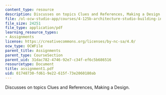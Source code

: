 ```yaml
---
content_type: resource
description: Discusses on topics Clues and References, Making a Design.
file: /ol-ocw-studio-app/courses/4-125b-architecture-studio-building-in-landscapes-fall-2005/01748730fd619e22615f73e2060180ab_assignment1.pdf
file_size: 24251
file_type: application/pdf
learning_resource_types:
- Assignments
license: https://creativecommons.org/licenses/by-nc-sa/4.0/
ocw_type: OCWFile
parent_title: Assignments
parent_type: CourseSection
parent_uid: 31dac782-4746-92e7-c34f-ef6c5b686516
resourcetype: Document
title: assignment1.pdf
uid: 01748730-fd61-9e22-615f-73e2060180ab
---
```

Discusses on topics Clues and References, Making a Design.